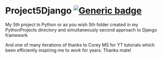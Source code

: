 # Project5Django [![Generic badge](https://img.shields.io/badge/Learn-Python.Django-magenta.svg)](https://www.youtube.com/watch?v=UmljXZIypDc)
My 5th project in Python
or as you wish 5th folder created in my PythonProjects directory and simultaneously second approach to Django framework

And one of many iterations of thanks to Corey MS for YT tutorials which been efficiently inspiring me to work for years. Thanks mate!
